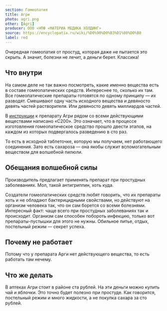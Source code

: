 ```yaml
---
section: Гомеопатия
title: Агри
photo: agri.png
other: [Agri]
producer: ООО «НПФ «МАТЕРИА МЕДИКА ХОЛДИНГ»
source: https://encyclopatia.ru/wiki/%D0%90%D0%B3%D1%80%D0%B8
label: red
---
```


Очередная гомеопатия от простуд, которая даже не пытается это скрыть. А значит, болезни не лечит, а деньги берет. Классика!

## Что внутри

На самом деле не так важно посмотреть, какие именно вещества есть в составе гомеопатических средств. Интереснее то, сколько их там. Все гомеопатические препараты готовятся по одному принципу — их разводят. Смешивают одну часть исходного вещества и девяносто девять частей растворителя. Или девяносто девять миллиардов частей.

В [инструкции](https://www.vidal.ru/drugs/agri_antigrippin_homeopatic___35143) к препарату Агри рядом со всеми действующими веществами написано «C200». Это означает, что в процессе изготовления гомеопатическое средство прошло двести этапов, на каждом из которых подвергалось разведению в сто раз.

То есть в исходной таблеточке, которую мы получаем, нет работающего соединения. Зато есть сахароза ― она якобы служит вспомогательным веществом для волшебной пилюли.

## Обещания волшебной силы

Производитель предлагает применять препарат при простудных заболеваниях. Мол, такой антигриппин, хоть куда.

Создатели гомеопатических средств любят говорить, что их препараты хоть и не обладают бактерицидными свойствами, но действуют на организм человека так, что он сам борется со всеми болезнями. Интересный факт: чаще всего при простудных заболеваниях так и происходит. Организм сам способен побороть инфекцию, только вот препараты-пустышки для этого не нужны. Обильное питье, отдых, постельный режим — секрет успеха.

## Почему не работает

Потому что у препарата Арги нет действующего вещества, то есть работать там нечему.

## Что же делать

В аптеках Агри стоит в районе ста рублей. На эти деньги можно купить чай и яблочки. Это точно будет полезно при простуде. Как говорится, постельный режим и много жидкости, а не покупка сахара за сто рублей.

